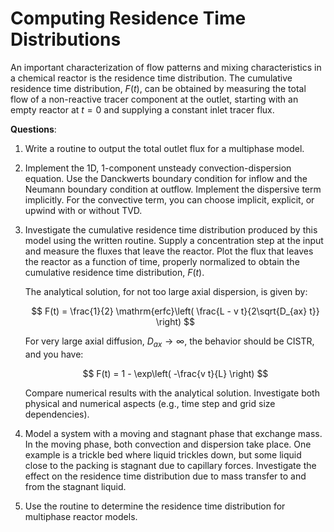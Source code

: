# Computing Residence Time Distributions

An important characterization of flow patterns and mixing characteristics in a chemical reactor is the residence time distribution. The cumulative residence time distribution, $F(t)$, can be obtained by measuring the total flow of a non-reactive tracer component at the outlet, starting with an empty reactor at $t = 0$ and supplying a constant inlet tracer flux.

**Questions**:

1. Write a routine to output the total outlet flux for a multiphase model.

2. Implement the 1D, 1-component unsteady convection-dispersion equation. Use the Danckwerts boundary condition for inflow and the Neumann boundary condition at outflow. Implement the dispersive term implicitly. For the convective term, you can choose implicit, explicit, or upwind with or without TVD.

3. Investigate the cumulative residence time distribution produced by this model using the written routine. Supply a concentration step at the input and measure the fluxes that leave the reactor. Plot the flux that leaves the reactor as a function of time, properly normalized to obtain the cumulative residence time distribution, $F(t)$.

   The analytical solution, for not too large axial dispersion, is given by:

   $$
   F(t) = \frac{1}{2} \mathrm{erfc}\left( \frac{L - v t}{2\sqrt{D_{ax} t}} \right)
   $$

   For very large axial diffusion, $D_{ax} \to \infty$, the behavior should be CISTR, and you have:

   $$
   F(t) = 1 - \exp\left( -\frac{v t}{L} \right)
   $$

   Compare numerical results with the analytical solution. Investigate both physical and numerical aspects (e.g., time step and grid size dependencies).

4. Model a system with a moving and stagnant phase that exchange mass. In the moving phase, both convection and dispersion take place. One example is a trickle bed where liquid trickles down, but some liquid close to the packing is stagnant due to capillary forces. Investigate the effect on the residence time distribution due to mass transfer to and from the stagnant liquid.

5. Use the routine to determine the residence time distribution for multiphase reactor models.
